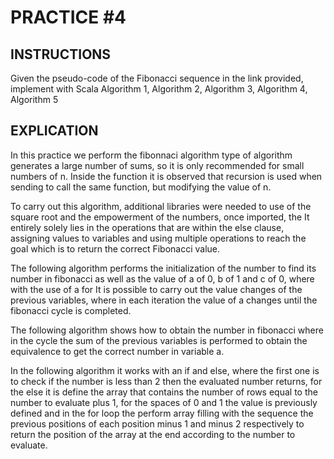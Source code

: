 # PRACTICE #4

## INSTRUCTIONS

Given the pseudo-code of the Fibonacci sequence in the link provided, implement with Scala Algorithm 1, Algorithm 2, Algorithm 3, Algorithm 4, Algorithm 5

## EXPLICATION
In this practice we perform the fibonnaci algorithm type of algorithm generates a large number of sums, so it is only recommended for small
numbers of n. Inside the function it is observed that recursion is used when sending to call the same function, but modifying the value of n.

To carry out this algorithm, additional libraries were needed to use
of the square root and the empowerment of the numbers, once imported, the It entirely solely lies in the operations that are within the
else clause, assigning values ​​to variables and using multiple operations to reach the goal which is to return the correct Fibonacci value.

The following algorithm performs the initialization of the number to find its number in fibonacci as well as the value of a of 0, b of 1 and c of 0, where with the use of a for It is possible to carry out the value changes of the previous variables, where in each iteration the value of a changes until the fibonacci cycle is completed.

The following algorithm shows how to obtain the number in fibonacci
where in the cycle the sum of the previous variables is performed to obtain the equivalence to get the correct number in variable a.

In the following algorithm it works with an if and else, where the first one is to check if the number is less than 2 then the evaluated number returns, for the else it is define the array that contains the number of rows equal to the number to evaluate plus 1, for the spaces of 0 and 1 the value is previously defined and in the for loop the perform array filling with the sequence the previous positions of each position minus 1 and minus 2 respectively to return the position of the array at the end according to the number to evaluate.


